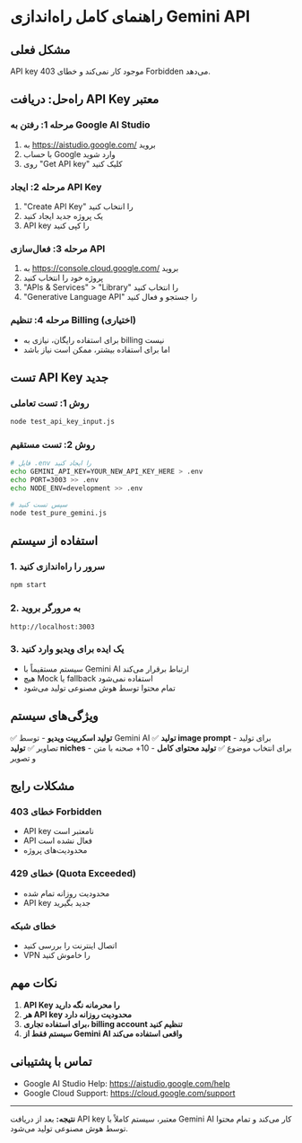 # راهنمای کامل راه‌اندازی Gemini API

## مشکل فعلی
API key موجود کار نمی‌کند و خطای 403 Forbidden می‌دهد.

## راه‌حل: دریافت API Key معتبر

### مرحله 1: رفتن به Google AI Studio
1. به https://aistudio.google.com/ بروید
2. با حساب Google وارد شوید
3. روی "Get API key" کلیک کنید

### مرحله 2: ایجاد API Key
1. "Create API Key" را انتخاب کنید
2. یک پروژه جدید ایجاد کنید
3. API key را کپی کنید

### مرحله 3: فعال‌سازی API
1. به https://console.cloud.google.com/ بروید
2. پروژه خود را انتخاب کنید
3. "APIs & Services" > "Library" را انتخاب کنید
4. "Generative Language API" را جستجو و فعال کنید

### مرحله 4: تنظیم Billing (اختیاری)
- برای استفاده رایگان، نیازی به billing نیست
- اما برای استفاده بیشتر، ممکن است نیاز باشد

## تست API Key جدید

### روش 1: تست تعاملی
```bash
node test_api_key_input.js
```

### روش 2: تست مستقیم
```bash
# فایل .env را ایجاد کنید
echo GEMINI_API_KEY=YOUR_NEW_API_KEY_HERE > .env
echo PORT=3003 >> .env
echo NODE_ENV=development >> .env

# سپس تست کنید
node test_pure_gemini.js
```

## استفاده از سیستم

### 1. سرور را راه‌اندازی کنید
```bash
npm start
```

### 2. به مرورگر بروید
```
http://localhost:3003
```

### 3. یک ایده برای ویدیو وارد کنید
- سیستم مستقیماً با Gemini AI ارتباط برقرار می‌کند
- هیچ Mock یا fallback استفاده نمی‌شود
- تمام محتوا توسط هوش مصنوعی تولید می‌شود

## ویژگی‌های سیستم

✅ **تولید اسکریپت ویدیو** - توسط Gemini AI
✅ **تولید image prompt** - برای تولید تصاویر
✅ **تولید niches** - برای انتخاب موضوع
✅ **تولید محتوای کامل** - 10+ صحنه با متن و تصویر

## مشکلات رایج

### خطای 403 Forbidden
- API key نامعتبر است
- API فعال نشده است
- محدودیت‌های پروژه

### خطای 429 (Quota Exceeded)
- محدودیت روزانه تمام شده
- API key جدید بگیرید

### خطای شبکه
- اتصال اینترنت را بررسی کنید
- VPN را خاموش کنید

## نکات مهم

1. **API Key را محرمانه نگه دارید**
2. **هر API key محدودیت روزانه دارد**
3. **برای استفاده تجاری، billing account تنظیم کنید**
4. **سیستم فقط از Gemini AI واقعی استفاده می‌کند**

## تماس با پشتیبانی

- Google AI Studio Help: https://aistudio.google.com/help
- Google Cloud Support: https://cloud.google.com/support

---

**نتیجه:** بعد از دریافت API key معتبر، سیستم کاملاً با Gemini AI کار می‌کند و تمام محتوا توسط هوش مصنوعی تولید می‌شود.



